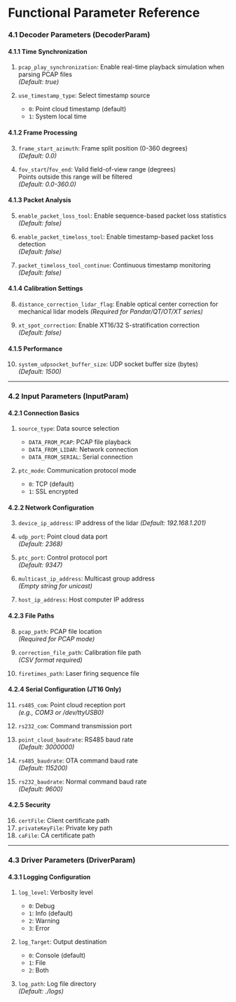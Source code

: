 # Functional Parameter Reference

### 4.1 Decoder Parameters (DecoderParam)

#### 4.1.1 Time Synchronization
1. `pcap_play_synchronization`: Enable real-time playback simulation when parsing PCAP files  
   *(Default: true)*

2. `use_timestamp_type`: Select timestamp source  
   - `0`: Point cloud timestamp (default)
   - `1`: System local time

#### 4.1.2 Frame Processing
3. `frame_start_azimuth`: Frame split position (0-360 degrees)  
   *(Default: 0.0)*

4. `fov_start`/`fov_end`: Valid field-of-view range (degrees)  
   Points outside this range will be filtered  
   *(Default: 0.0-360.0)*

#### 4.1.3 Packet Analysis
5. `enable_packet_loss_tool`: Enable sequence-based packet loss statistics  
   *(Default: false)*

6. `enable_packet_timeloss_tool`: Enable timestamp-based packet loss detection  
   *(Default: false)*

7. `packet_timeloss_tool_continue`: Continuous timestamp monitoring  
   *(Default: false)*

#### 4.1.4 Calibration Settings
8. `distance_correction_lidar_flag`: Enable optical center correction for mechanical lidar models
   *(Required for Pandar/QT/OT/XT series)*

9. `xt_spot_correction`: Enable XT16/32 S-stratification correction  
   *(Default: false)*

#### 4.1.5 Performance
10. `system_udpsocket_buffer_size`: UDP socket buffer size (bytes)  
    *(Default: 1500)*

---

### 4.2 Input Parameters (InputParam)

#### 4.2.1 Connection Basics
1. `source_type`: Data source selection  
   - `DATA_FROM_PCAP`: PCAP file playback
   - `DATA_FROM_LIDAR`: Network connection
   - `DATA_FROM_SERIAL`: Serial connection

2. `ptc_mode`: Communication protocol mode  
   - `0`: TCP (default)
   - `1`: SSL encrypted

#### 4.2.2 Network Configuration
3. `device_ip_address`: IP address of the lidar
   *(Default: 192.168.1.201)*

4. `udp_port`: Point cloud data port  
   *(Default: 2368)*

5. `ptc_port`: Control protocol port  
   *(Default: 9347)*

6. `multicast_ip_address`: Multicast group address  
   *(Empty string for unicast)*

7. `host_ip_address`: Host computer IP address

#### 4.2.3 File Paths
8. `pcap_path`: PCAP file location  
   *(Required for PCAP mode)*

9. `correction_file_path`: Calibration file path  
   *(CSV format required)*

10. `firetimes_path`: Laser firing sequence file

#### 4.2.4 Serial Configuration (JT16 Only)
11. `rs485_com`: Point cloud reception port  
    *(e.g., COM3 or /dev/ttyUSB0)*

12. `rs232_com`: Command transmission port

13. `point_cloud_baudrate`: RS485 baud rate  
    *(Default: 3000000)*

14. `rs485_baudrate`: OTA command baud rate  
    *(Default: 115200)*

15. `rs232_baudrate`: Normal command baud rate  
    *(Default: 9600)*

#### 4.2.5 Security
16. `certFile`: Client certificate path  
17. `privateKeyFile`: Private key path  
18. `caFile`: CA certificate path  

---

### 4.3 Driver Parameters (DriverParam)

#### 4.3.1 Logging Configuration
1. `log_level`: Verbosity level  
   - `0`: Debug
   - `1`: Info (default)
   - `2`: Warning
   - `3`: Error

2. `log_Target`: Output destination  
   - `0`: Console (default)
   - `1`: File
   - `2`: Both

3. `log_path`: Log file directory  
   *(Default: ./logs)*